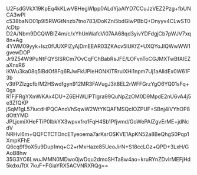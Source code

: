 U2FsdGVkX19KpEq4kKLwVBHegWIpp0ALdYjaAlYD7CCuJzVEZ2Pzg+fbUNCA3wPl
c538baNO01p9l5RWGtNnzb7tno783/DoKZni5bdGlwPBbQ+Dnyyv4CLwST0/cDtp
D2A/Nbm9DCQWBlZ4m/c/xYhUnWafcVi07AA68qd3yivYDFdgjCb7pWJV7xq8n+Ag
4YWM09yyk+lsz0fUUXPlZyAjDmEEAR03ZKAcv5lUKfZ+UXQYoJIQWwWW1gvewDOP
Jr9Z54W9PuNtFQYSISRCm7OvCqFChBabRsJFE/LOFvnToCGJMXTwBfAIEZaXnsR6
iKWu3ka08q5lBdOf8Fq6RJwFkUPIeHONKlTRrulXHi1npm7Uj1aAlldEx0W61F3b
v3tfPZlzgcfb/M2HSwdfgyn912MR3FAVugJ3it8EL2rWFFGrzYgO6YQ01sFq+0ga
R1FjFRgYXmWKAx4DU+Z6EHWLIPTlgra99QuNpZzOM0D9MpdE2nU6vA4j5e3ZfQKP
jSqM1gL57iucdHPQCAnoVhSqwW2WtYKQAFMSQcIOZPUF+SBnj4iVYhOP8dOttYMD
JPLjcmiXHeFTiP0IbkYX3wpvxfro1FqH4Sb1Pfjvmd/GoWePAlZgvErME+jdNcdV
NRHvl6m+QQFCTCTOncETyeoema7arKsrOSKVE1ApKN52a8BeQhgS0Pqp1XmpKFhE
Q6cq9f9oX5u9Dup1mq+C2+rMxHaze85UeoJirN+S18ccLGz+QPD+3LxH/GAoB8hw
35G3YC6LwuJMMN0MDwo0jwDqu2dmoSHTa8w4ao+kruRYnZDvIrMEFjHd5kdxuTtX
7kuF+FGiaYRX5ACVNRXRQg==
